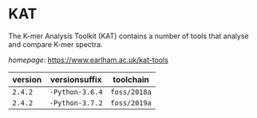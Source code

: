 # KAT

The K-mer Analysis Toolkit (KAT) contains a number of tools that analyse and compare K-mer spectra.

*homepage*: <https://www.earlham.ac.uk/kat-tools>

version | versionsuffix | toolchain
--------|---------------|----------
``2.4.2`` | ``-Python-3.6.4`` | ``foss/2018a``
``2.4.2`` | ``-Python-3.7.2`` | ``foss/2019a``
